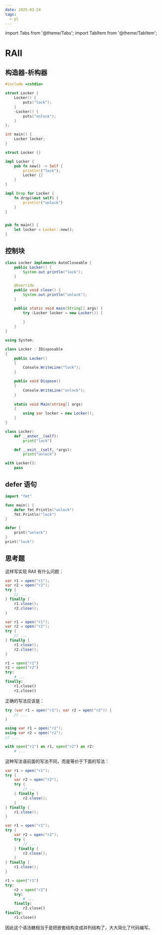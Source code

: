```yaml
---
date: 2025-03-24
tags: 
  - pl
---
```


import Tabs from '@theme/Tabs';
import TabItem from '@theme/TabItem';

# RAII

## 构造器-析构器

<Tabs>
<TabItem label="C++" value="cpp">

```cpp
#include <cstdio>

struct Locker {
    Locker() {
        puts("lock");
    }
    ~Locker() {
        puts("unlock");
    }
};

int main() {
    Locker locker;
}
```

</TabItem>
<TabItem label="Rust" value="rust">

```rust
struct Locker {}

impl Locker {
    pub fn new() -> Self {
        println!("lock");
        Locker {}
    }
}

impl Drop for Locker {
    fn drop(&mut self) {
        println!("unlock")
    }
}


pub fn main() {
    let locker = Locker::new();
}
```

</TabItem>
</Tabs>


## 控制块

<Tabs>
<TabItem label="Java" value="java">

```java
class Locker implements AutoCloseable {
    public Locker() {
        System.out.println("lock");
    }

    @Override
    public void close() {
        System.out.println("unlock");
    }

    public static void main(String[] args) {
        try (Locker locker = new Locker()) {
            
        }
    }
}
```

</TabItem>
<TabItem label="C#" value="cs">

```cs
using System;

class Locker : IDisposable
{
    public Locker()
    {
        Console.WriteLine("lock");
    }

    public void Dispose()
    {
        Console.WriteLine("unlock");
    }
    
    static void Main(string[] args)
    {
        using var locker = new Locker();
    }
}
```

</TabItem>
<TabItem label="Python" value="python">

```python
class Locker:
    def __enter__(self):
        print("lock")

    def __exit__(self, *args):
        print("unlock")

with Locker():
    pass
```

</TabItem>
</Tabs>

## defer 语句

<Tabs>
<TabItem label="Go" value="go">

```go
import "fmt"

func main() {
	defer fmt.Println("unlock")
	fmt.Println("lock")
}
```

</TabItem>
<TabItem label="Swift" value="swift">


```swift
defer {
    print("unlock")
}
print("lock")
```
</TabItem>
</Tabs>


## 思考题

这样写实现 RAII 有什么问题：

<Tabs groupId="quiz">
<TabItem label="Java" value="java">


```java
var r1 = open("r1");
var r2 = open("r2");
try {
    // ...
} finally {
    r1.close();
    r2.close();
}
```


</TabItem>
<TabItem label="C#" value="cs">

```cs
var r1 = open("r1");
var r2 = open("r2");
try {
    // ...
} finally {
    r1.close();
    r2.close();
}
```

</TabItem>
<TabItem label="Python" value="python">

```python
r1 = open("r1")
r2 = open("r2")
try:
    # ...
finally:
    r1.close()
    r2.close()
```

</TabItem>
</Tabs>

正确的写法应该是：

<Tabs groupId="quiz">
<TabItem label="Java" value="java">

```java
try (var r1 = open("r1"); var r2 = open("r2")) {
    // ...
}
```

</TabItem>
<TabItem label="C#" value="cs">

```cs
using var r1 = open("r1");
using var r2 = open("r2");
// ...
```

</TabItem>
<TabItem label="Python" value="python">


```python
with open("r1") as r1, open("r2") as r2:
    # ...
```

</TabItem>
</Tabs>

这种写法语前面的写法不同，而是等价于下面的写法：

<Tabs groupId="quiz">
<TabItem label="Java" value="java">

```java
var r1 = open("r1");
try {
    var r2 = open("r2");
    try {
        // ...
    } finally {
        r2.close();
    }
} finally {
    r1.close();
}
```

</TabItem>
<TabItem label="C#" value="cs">

```cs
var r1 = open("r1");
try {
    var r2 = open("r2");
    try {
        // ...
    } finally {
        r2.close();
    }
} finally {
    r1.close();
}
```

</TabItem>
<TabItem label="Python" value="python">

```python
r1 = open("r1")
try:
    r2 = open("r2")
    try:
        # ...
    finally:
        r2.close()
finally:
    r1.close()
```

</TabItem>
</Tabs>

因此这个语法糖相当于是把嵌套结构变成并列结构了，大大简化了代码编写。
